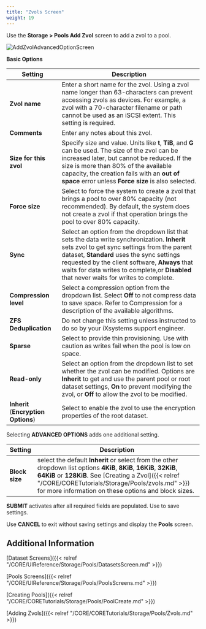 ```yaml
---
title: "Zvols Screen"
weight: 19
---
```


Use the **Storage > Pools Add Zvol** screen to add a zvol to a pool.

![AddZvolAdvancedOptionScreen](/images/CORE/13.0/AddZvolAdvancedOptionScreen.png "Add Zvol Advanced Options Screen")

**Basic Options**

| Setting | Description |
|---------|-------------|
| **Zvol name** | Enter a short name for the zvol. Using a zvol name longer than 63-characters can prevent accessing zvols as devices. For example, a zvol with a 70-character filename or path cannot be used as an iSCSI extent. This setting is required. |
| **Comments** | Enter any notes about this zvol. |
| **Size for this zvol** | Specify size and value. Units like **t**, **TiB**, and **G** can be used. The size of the zvol can be increased later, but cannot be reduced. If the size is more than 80% of the available capacity, the creation fails with an **out of space** error unless **Force size** is also selected. |
| **Force size** | Select to force the system to create a zvol that brings a pool to over 80% capacity (not recommended). By default, the system does not create a zvol if that operation brings the pool to over 80% capacity. |
| **Sync** | Select an option from the dropdown list that sets the data write synchronization. **Inherit** sets zvol to get sync settings from the parent dataset, **Standard** uses the sync settings requested by the client software, **Always** that waits for data writes to complete,or **Disabled** that never waits for writes to complete. |
| **Compression level** | Select a compression option from the dropdown list. Select **Off** to not compress data to save space. Refer to Compression for a description of the available algorithms. |
| **ZFS Deduplication** | Do not change this setting unless instructed to do so by your iXsystems support engineer. |
| **Sparse** | Select to provide thin provisioning. Use with caution as writes fail when the pool is low on space. |
| **Read-only** | Select an option from the dropdown list to set whether the zvol can be modified. Options are **Inherit** to get and use the parent pool or root dataset settings, **On** to prevent modifying the zvol, or **Off** to allow the zvol to be modified. |
| **Inherit** (**Encryption Options**) | Select to enable the zvol to use the encryption properties of the root dataset. |

Selecting **ADVANCED OPTIONS** adds one additional setting.

| Setting | Description |
|---------|-------------|
| **Block size** | select the default **Inherit** or select from the other dropdown list options **4KiB**, **8KiB**, **16KiB**, **32KiB**, **64KiB** or **128KiB**. See [Creating a Zvol]({{< relref "/CORE/CORETutorials/Storage/Pools/zvols.md" >}}) for more information on these options and block sizes. |

**SUBMIT** activates after all required fields are populated. Use to save settings.

Use **CANCEL** to exit without saving settings and display the **Pools** screen.

## Additional Information

[Dataset Screens]({{< relref "/CORE/UIReference/Storage/Pools/DatasetsScreen.md" >}})

[Pools Screens]({{< relref "/CORE/UIReference/Storage/Pools/PoolsScreens.md" >}})

[Creating Pools]({{< relref "/CORE/CORETutorials/Storage/Pools/PoolCreate.md" >}})

[Adding Zvols]({{< relref "/CORE/CORETutorials/Storage/Pools/Zvols.md" >}}) 
